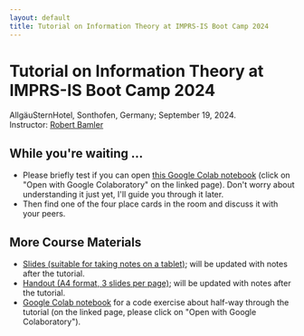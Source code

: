 ```yaml
---
layout: default
title: Tutorial on Information Theory at IMPRS-IS Boot Camp 2024
---
```


# Tutorial on Information Theory at IMPRS-IS Boot Camp 2024

AllgäuSternHotel, Sonthofen, Germany; September 19, 2024.<br>
Instructor: [Robert Bamler](../people/1rob)

## While you're waiting ...

- Please briefly test if you can open <a href="https://drive.google.com/file/d/1QF2mtcpIA3y-SbBjJWfsxrHqO0Zrd-0J" target="_blank">this Google Colab notebook</a> (click on "Open with Google Colaboratory" on the linked page).
Don't worry about understanding it just yet, I'll guide you through it later.
- Then find one of the four place cards in the room and discuss it with your peers.

## More Course Materials

- <a href="slides-without-notes.pdf" target="_blank">Slides (suitable for taking notes on a tablet)</a>;
  will be updated with notes after the tutorial.
- <a href="handout-without-notes.pdf" target="_blank">Handout (A4 format, 3 slides per page)</a>;
  will be updated with notes after the tutorial.
- <a href="https://drive.google.com/file/d/1QF2mtcpIA3y-SbBjJWfsxrHqO0Zrd-0J" target="_blank">Google Colab notebook</a> for a code exercise about half-way through the tutorial (on the linked page, please click on "Open with Google Colaboratory").
